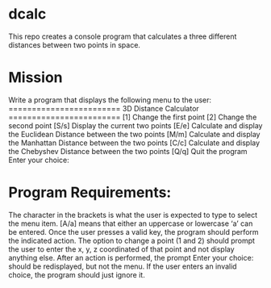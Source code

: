 dcalc
=====

This repo creates a console program that calculates a three different distances between two points in space.

Mission
========================================================================
Write a program that displays the following menu to the user:
======================== 3D Distance Calculator ========================
[1]  Change the first point
[2]  Change the second point
[S/s] Display the current two points
[E/e] Calculate and display the Euclidean Distance between the two points
[M/m] Calculate and display the Manhattan Distance between the two points
[C/c] Calculate and display the Chebyshev Distance between the two points
[Q/q] Quit the program
Enter your choice:


Program Requirements:
=====================
The character in the brackets is what the user is expected to type to select the menu item.
[A/a] means that either an uppercase or lowercase ‘a’ can be entered.
Once the user presses a valid key, the program should perform the indicated action.
The option to change a point (1 and 2) should prompt the user to enter the x, y, z coordinated of that point and not display anything else.
After an action is performed, the prompt Enter your choice: should be redisplayed, but not the menu.
If the user enters an invalid choice, the program should just ignore it.